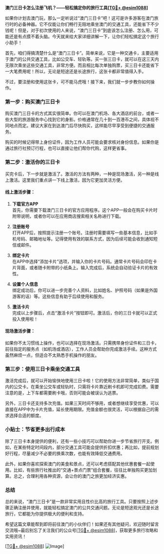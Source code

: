 **澳门三日卡怎么注册飞机？——轻松搞定你的旅行工具[[TG💪+ @esim1088](https://t.me/s/esim1088)]**

如果你计划去澳门玩，那么一定听说过“澳门三日卡”吧！这可是许多游客在澳门旅行时的必备神器。它不仅能让你们畅行无阻地乘坐澳门的交通工具，还能省下不少钱呢！但是，对于初次使用的人来说，“澳门三日卡”到底该怎么注册、怎么用，可能还是有点摸不着头脑。今天就来给大家详细讲解一下，让你们轻松搞定这个旅行小助手！

首先，咱们得搞清楚什么是“澳门三日卡”。简单来说，它是一种交通卡，主要适用于澳门的公共交通工具，比如公交车、轻轨等。买一张三日卡，就可以在这三天内无限次乘坐这些交通工具，非常方便。而且相比每次单独购票，买三日卡还能省下一大笔费用呢！所以，无论是短途还是长途旅行，这张卡都非常值得入手。

不过，要注册和使用这张卡，可不能马虎哦！接下来，我们就一步步教你如何操作。

### 第一步：购买澳门三日卡

购买澳门三日卡的方式其实很简单。你可以在澳门机场、各大酒店的前台，或者一些大型的旅游服务中心找到它的身影。价格通常在几十到一百港币之间，具体视不同地点而定。建议大家在到达澳门后尽快购买，这样能尽早享受到便捷的交通服务。

购买的时候记得带上身份证件，因为工作人员可能会要求核对身份信息。如果你是通过旅行社预订行程，也可以直接让他们帮你代购，这样更省事。

### 第二步：激活你的三日卡

买完卡后，下一步就是激活了。激活的方法有两种，一种是现场激活，另一种是线上激活。这里我们重点讲一下线上激活，因为它更加灵活方便。

#### 线上激活步骤：

1. **下载官方APP**  
   首先，你需要下载澳门三日卡的官方应用程序。这个APP一般会在购买卡片时附带说明，或者你可以在应用商店搜索相关名称进行下载。

2. **注册账号**  
   打开APP后，按照提示注册一个账号。注册时需要填写一些基本信息，比如手机号码、邮箱地址等。记得使用有效的联系方式，因为后续可能会收到通知短信或邮件。

3. **绑定卡片**  
   在APP中选择“添加卡片”选项，并输入你的卡片号码。通常卡片号码会印在卡片背面，或者随卡附带的小纸条上。输入完成后，系统会自动验证卡片的有效性。

4. **设置个人信息**  
   绑定成功后，你可以进一步完善个人资料，比如姓名、护照号码（如果是外国游客的话）等。这些信息有助于后续使用和服务。

5. **激活卡片**  
   完成以上步骤后，点击“激活卡片”按钮即可。激活后，你的三日卡就可以正式投入使用啦！

#### 现场激活步骤：

如果你不太习惯线上操作，也可以选择在现场激活。只需携带身份证件和三日卡，前往指定的服务点（如机场或酒店），工作人员会帮助你完成激活手续。这种方式虽然麻烦一点，但适合不太熟悉手机操作的朋友。

### 第三步：使用三日卡乘坐交通工具

激活完成后，就可以开始愉快地使用三日卡啦！它的使用方法非常简单，类似于国内的公交卡。在乘坐公交车或轻轨时，只需将卡片靠近刷卡机即可完成扣费。需要注意的是，上下车都需要刷卡哦，否则可能会被误认为逃票。

另外，三日卡还支持多次充值。如果三天时间不够用，或者想继续享受优惠，可以直接在APP中为卡片充值，延长使用期限。充值金额也很灵活，可以根据自己的需求选择合适的额度。

### 小贴士：节省更多出行成本

除了三日卡本身提供的便利，还有一些小技巧可以帮助你进一步节省旅行开支。例如，在某些特定时间段内，部分交通工具可能会提供折扣优惠；再比如，提前规划好行程，尽量减少不必要的换乘次数，也能有效降低交通费用。

此外，如果你喜欢探索澳门的美食和景点，还可以考虑搭配其他优惠套餐一起使用。比如，有些旅行社推出的“交通+景点门票”组合套餐，往往比单独购买更加划算。总之，合理利用各种资源，会让你的澳门之旅更加经济实惠。

### 总结

总的来说，“澳门三日卡”是一款非常实用且性价比高的旅行工具。只要按照上述步骤正确注册并使用，就能轻松搞定澳门的公共交通问题。无论是短途观光还是长途旅行，它都能为你提供极大的便利和支持。

希望这篇文章能帮到即将前往澳门的小伙伴们！如果还有其他疑问，欢迎随时留言交流哦~最后别忘了关注我们的公众号[[TG💪+ @esim1088](https://t.me/s/esim1088)]，获取更多旅行攻略和实用资讯！

[[TG💪+ @esim1088](https://t.me/s/esim1088)] ![Image](https://i.postimg.cc/4NQfJmqS/Snipaste-2025-05-13-00-14-12.png)]